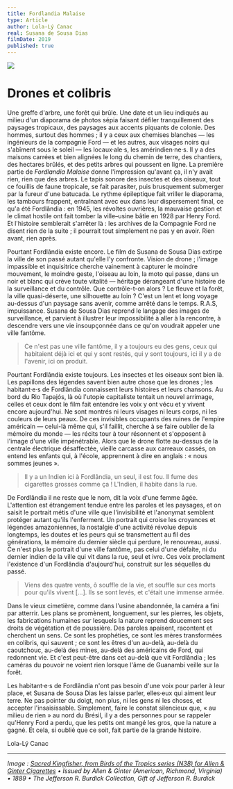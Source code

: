 ```yaml
---
title: Fordlandia Malaise	
type: Article
author: Lola-Lý Canac
real: Susana de Sousa Dias
filmDate: 2019
published: true
---
```


![](fordlandia.jpg)

# Drones et colibris

Une greffe d'arbre, une forêt qui brûle. Une date et un lieu indiqués au milieu d'un diaporama de photos sépia faisant défiler tranquillement des paysages tropicaux, des paysages aux accents piquants de colonie. Des hommes, surtout des hommes&nbsp;&semi; il y a ceux aux chemises blanches &mdash;&nbsp;les ingénieurs de la compagnie Ford&nbsp;&mdash; et les autres, aux visages noirs qui s'abîment sous le soleil &mdash;&nbsp;les locaux&middot;ale&middot;s, les amérindien&middot;ne&middot;s. Il y a des maisons carrées et bien alignées le long du chemin de terre, des chantiers, des hectares brûlés, et des petits arbres qui poussent en ligne. La première partie de *Fordlandia Malaise* donne l'impression qu'avant ça, il n'y avait rien, rien que des arbres. Le tapis sonore des insectes et des oiseaux, tout ce fouillis de faune tropicale, se fait parasiter, puis brusquement submerger par la fureur d'une batucada. Le rythme épileptique fait vriller le diaporama, les tambours frappent, entraînant avec eux dans leur dispersement final, ce qu'a été Fordlândia&nbsp;&colon; en 1945, les révoltes ouvrières, la mauvaise gestion et le climat hostile ont fait tomber la ville&ndash;usine bâtie en 1928 par Henry Ford. Et l'histoire semblerait s'arrêter là&nbsp;&colon; les archives de la Compagnie Ford ne disent rien de la suite&nbsp;&semi; il pourrait tout simplement ne pas y en avoir. Rien avant, rien après.

Pourtant Fordlândia existe encore. Le film de Susana de Sousa Dias extirpe la ville de son passé autant qu'elle l'y confronte. Vision de drone&nbsp;&semi; l'image impassible et inquisitrice cherche vainement à capturer le moindre mouvement, le moindre geste, l'oiseau au loin, la moto qui passe, dans un noir et blanc qui crève toute vitalité &mdash; héritage dérangeant d'une histoire de la surveillance et du contrôle. Que contrôle-t-on alors&nbsp;&quest; Le fleuve et la forêt, la ville quasi-déserte, une silhouette au loin&nbsp;&quest; C'est un lent et long voyage au-dessus d'un paysage sans avenir, comme arrêté dans le temps. R.A.S, impuissance. Susana de Sousa Dias reprend le langage des images de surveillance, et parvient à illustrer leur impossibilité à aller à la rencontre, à descendre vers une vie insoupçonnée dans ce qu'on voudrait appeler une ville fantôme.

> Ce n'est pas une ville fantôme, il y a toujours eu des gens, ceux qui habitaient déjà ici et qui y sont restés, qui y sont toujours, ici il y a de l'avenir, ici on produit.

Pourtant Fordlândia existe toujours. Les insectes et les oiseaux sont bien là. Les papillons des légendes savent bien autre chose que les drones&nbsp;&semi; les habitant&middot;e&middot;s de Fordlândia connaissent leurs histoires et leurs chansons. Au bord du Rio Tapajós, là où l'utopie capitaliste tentait un nouvel arrimage, celles et ceux dont le film fait entendre les voix y ont vécu et y vivent encore aujourd'hui. Ne sont montrés ni leurs visages ni leurs corps, ni les couleurs de leurs peaux. De ces invisibles occupants des ruines de l'empire américain &mdash;&nbsp;celui-là même qui, s'il faillit, cherche à se faire oublier de la mémoire du monde&nbsp;&mdash; les récits tour à tour résonnent et s'opposent à l'image d'une ville impénétrable. Alors que le drone flotte au-dessus de la centrale électrique désaffectée, vieille carcasse aux carreaux cassés, on entend les enfants qui, à l'école, apprennent à dire en anglais&nbsp;&colon; &laquo;&nbsp;nous sommes jeunes&nbsp;&raquo;.

> Il y a un Indien ici à Fordlândia, un seul, il est fou. Il fume des cigarettes grosses comme ça&nbsp;&excl; L'Indien, il habite dans la rue.

De Fordlândia il ne reste que le nom, dit la voix d'une femme âgée. L'attention est étrangement tendue entre les paroles et les paysages, et on saisit le portrait métis d'une ville que l'invisibilité et l'anonymat semblent protéger autant qu'ils l'enferment. Un portrait qui croise les croyances et légendes amazoniennes, la nostalgie d'une activité révolue depuis longtemps, les doutes et les peurs qui se transmettent au fil des générations, la mémoire du dernier siècle qui perdure, le renouveau, aussi. Ce n'est plus le portrait d'une ville fantôme, pas celui d'une défaite, ni du dernier indien de la ville qui vit dans la rue, seul et ivre. Ces voix proclament l'existence d'un Fordlândia d'aujourd'hui, construit sur les séquelles du passé.

> Viens des quatre vents, ô souffle de la vie, et souffle sur ces morts pour qu'ils vivent […]. Ils se sont levés, et c'était une immense armée.

Dans le vieux cimetière, comme dans l'usine abandonnée, la caméra a fini par atterrir. Les plans se promènent, longuement, sur les pierres, les objets, les fabrications humaines sur lesquels la nature reprend doucement ses droits de végétation et de poussière. Des paroles apaisent, racontent et cherchent un sens. Ce sont les prophéties, ce sont les mères transformées en colibris, qui sauvent&nbsp;&semi; ce sont les êtres d'un au-delà, au-delà du caoutchouc, au-delà des mines, au-delà des américains de Ford, qui redonnent vie. Et c'est peut-être dans cet au-delà que vit Fordlândia&nbsp;&semi; les caméras du pouvoir ne voient rien lorsque l'âme de Guanambi veille sur la forêt.

Les habitant&middot;e&middot;s de Fordlândia n'ont pas besoin d'une voix pour parler à leur place, et Susana de Sousa Dias les laisse parler, elles&middot;eux qui aiment leur terre. Ne pas pointer du doigt, non plus, ni les gens ni les choses, et accepter l'insaisissable. Simplement, faire le constat silencieux que, &laquo;&nbsp;au milieu de rien&nbsp;&raquo; au nord du Brésil, il y a des personnes pour se rappeler qu'Henry Ford a perdu, que les petits ont mangé les gros, que la nature a gagné. Et cela, si oublié que ce soit, fait partie de la grande histoire.

Lola-Lý Canac

----

*Image : [Sacred Kingfisher, from Birds of the Tropics series (N38) for Allen & Ginter Cigarettes](https://www.metmuseum.org/art/collection/search/421290) • Issued by Allen & Ginter (American, Richmond, Virginia) • 1889 • The Jefferson R. Burdick Collection, Gift of Jefferson R. Burdick*
